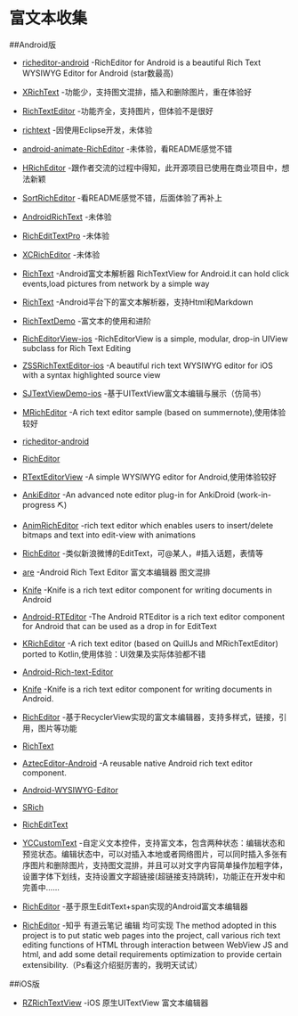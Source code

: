# 富文本收集

##Android版
- [richeditor-android](https://github.com/wasabeef/richeditor-android) -RichEditor for Android is a beautiful Rich Text WYSIWYG Editor for Android (star数最高)

- [XRichText](https://github.com/sendtion/XRichText) -功能少，支持图文混排，插入和删除图片，重在体验好

- [RichTextEditor](https://github.com/huzhenjie/RichTextEditor) -功能齐全，支持图片，但体验不是很好

- [richtext](https://github.com/fancylee/richtext) -因使用Eclipse开发，未体验

- [android-animate-RichEditor](https://github.com/xmuSistone/android-animate-RichEditor) -未体验，看README感觉不错

- [HRichEditor](https://github.com/huangdali/HRichEditor) -跟作者交流的过程中得知，此开源项目已使用在商业项目中，想法新颖

- [SortRichEditor](https://github.com/Hitomis/SortRichEditor) -看README感觉不错，后面体验了再补上

- [AndroidRichText](https://github.com/Luction/AndroidRichText) -未体验

- [RichEditTextPro](https://github.com/aishang5wpj/RichEditTextPro) -未体验

- [XCRichEditor](https://github.com/jczmdeveloper/XCRichEditor) -未体验

- [RichText](https://github.com/moonChenHaohui/RichText) -Android富文本解析器 RichTextView for Android.it can hold click events,load pictures from network by a simple way

- [RichText](https://github.com/zzhoujay/RichText) -Android平台下的富文本解析器，支持Html和Markdown

- [RichTextDemo](https://github.com/xiong199208/RichTextDemo) -富文本的使用和进阶

- [RichEditorView-ios](https://github.com/cjwirth/RichEditorView) -RichEditorView is a simple, modular, drop-in UIView subclass for Rich Text Editing

- [ZSSRichTextEditor-ios](https://github.com/nnhubbard/ZSSRichTextEditor) -A beautiful rich text WYSIWYG editor for iOS with a syntax highlighted source view

- [SJTextViewDemo-ios](https://github.com/576410448/SJTextViewDemo) -基于UITextView富文本编辑与展示（仿简书）

- [MRichEditor](https://github.com/Even201314/MRichEditor) -A rich text editor sample (based on summernote),使用体验较好

- [richeditor-android](https://github.com/luozhimin0918/richeditor-android)

- [RichEditor](https://github.com/tz-xiaomage/RichEditor)

- [RTextEditorView](https://github.com/jkennethcarino/RTextEditorView) -A simple WYSIWYG editor for Android,使用体验较好

- [AnkiEditor](https://github.com/jkennethcarino/AnkiEditor) -An advanced note editor plug-in for AnkiDroid (work-in-progress :pick:)

- [AnimRichEditor](https://github.com/xmuSistone/AnimRichEditor) -rich text editor which enables users to insert/delete bitmaps and text into edit-view with animations

- [RichEditor](https://github.com/JustYJQ/RichEditor) -类似新浪微博的EditText，可@某人，#插入话题，表情等

- [are](https://github.com/chinalwb/are) -Android Rich Text Editor 富文本编辑器 图文混排

- [Knife](https://github.com/mthli/Knife) -Knife is a rich text editor component for writing documents in Android

- [Android-RTEditor](https://github.com/1gravity/Android-RTEditor) -The Android RTEditor is a rich text editor component for Android that can be used as a drop in for EditText

- [KRichEditor](https://github.com/daothanhduy305/KRichEditor) -A rich text editor (based on QuillJs and MRichTextEditor) ported to Kotlin,使用体验：UI效果及实际体验都不错

- [Android-Rich-text-Editor](https://github.com/chinalwb/Android-Rich-text-Editor)

- [Knife](https://github.com/mthli/Knife) -Knife is a rich text editor component for writing documents in Android.

- [RichEditor](https://github.com/DrownCoder/RichEditor) -基于RecyclerView实现的富文本编辑器，支持多样式，链接，引用，图片等功能

- [RichText](https://github.com/oyd5201/RichText)

- [AztecEditor-Android](https://github.com/wordpress-mobile/AztecEditor-Android) -A reusable native Android rich text editor component.

- [Android-WYSIWYG-Editor](https://github.com/irshuLx/Android-WYSIWYG-Editor)

- [SRich](https://github.com/ChyengJason/SRich)

- [RichEditText](https://github.com/lwq0739/RichEditText)

- [YCCustomText](https://github.com/yangchong211/YCCustomText) -自定义文本控件，支持富文本，包含两种状态：编辑状态和预览状态。编辑状态中，可以对插入本地或者网络图片，可以同时插入多张有序图片和删除图片，支持图文混排，并且可以对文字内容简单操作加粗字体，设置字体下划线，支持设置文字超链接(超链接支持跳转)，功能正在开发中和完善中……

- [RichEditor](https://github.com/yuruiyin/RichEditor) -基于原生EditText+span实现的Android富文本编辑器

- [RichEditor](https://github.com/RexSuper/RichEditor) -知乎 有道云笔记 编辑 均可实现 The method adopted in this project is to put static web pages into the project, call various rich text editing functions of HTML through interaction between WebView JS and html, and add some detail requirements optimization to provide certain extensibility.（Ps看这介绍挺厉害的，我明天试试）

##iOS版
- [RZRichTextView](https://github.com/rztime/RZRichTextView) -iOS 原生UITextView 富文本编辑器
